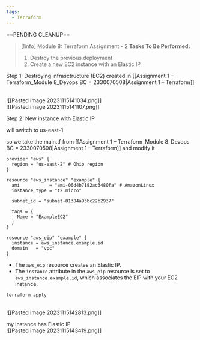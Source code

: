 ```yaml
---
tags:
  - Terraform
---
```

==PENDING CLEANUP==
> [!info] Module 8: Terraform Assignment - 2
> **Tasks To Be Performed:** 
> 1. Destroy the previous deployment 
> 2. Create a new EC2 instance with an Elastic IP

Step 1:
Destroying infrasctructure (EC2) created in [[Assignment 1 – Terraform_Module 8_Devops BC = 2330070508|Assignment 1 – Terraform]]

<br>![[Pasted image 20231115141034.png]]
<br>![[Pasted image 20231115141107.png]]

Step 2: New instance with Elastic IP

will switch to us-east-1

so we take the main.tf from [[Assignment 1 – Terraform_Module 8_Devops BC = 2330070508|Assignment 1 – Terraform]]
and modify it

```ymal
provider "aws" {
  region = "us-east-2" # Ohio region
}

resource "aws_instance" "example" {
  ami           = "ami-06d4b7182ac3480fa" # AmazonLinux
  instance_type = "t2.micro"

  subnet_id = "subnet-01384a93bc22b2937"

  tags = {
    Name = "ExampleEC2"
  }
}

resource "aws_eip" "example" {
  instance = aws_instance.example.id
  domain   = "vpc"
}
```
- The `aws_eip` resource creates an Elastic IP.
- The `instance` attribute in the `aws_eip` resource is set to `aws_instance.example.id`, which associates the EIP with your EC2 instance.



``terraform apply``

<br>![[Pasted image 20231115142813.png]]

my instance has Elastic IP
<br>![[Pasted image 20231115143419.png]]